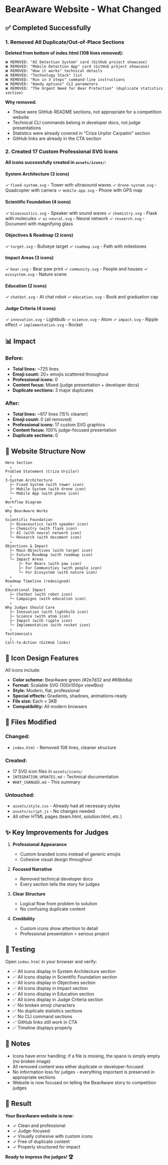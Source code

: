 # BearAware Website - What Changed

## ✅ Completed Successfully

### 1. Removed All Duplicate/Out-of-Place Sections

**Deleted from bottom of index.html (108 lines removed):**

```
❌ REMOVED: "AI Detection System" card (GitHub project showcase)
❌ REMOVED: "Mobile Detection App" card (GitHub project showcase)
❌ REMOVED: "How it works" technical details
❌ REMOVED: "Technology Stack" list
❌ REMOVED: "Run in 3 steps" command-line instructions
❌ REMOVED: "Handy options" CLI parameters
❌ REMOVED: "The Urgent Need for Bear Protection" (duplicate statistics section)
```

**Why removed:**
- These were GitHub README sections, not appropriate for a competition website
- Technical CLI commands belong in developer docs, not judge presentations
- Statistics were already covered in "Criza Urșilor Carpatini" section
- GitHub links are already in the CTA section

### 2. Created 17 Custom Professional SVG Icons

**All icons successfully created in `assets/icons/`:**

#### System Architecture (3 icons)
✓ `fixed-system.svg` - Tower with ultrasound waves
✓ `drone-system.svg` - Quadcopter with camera
✓ `mobile-app.svg` - Phone with GPS map

#### Scientific Foundation (4 icons)
✓ `bioacoustics.svg` - Speaker with sound waves
✓ `chemistry.svg` - Flask with molecules
✓ `ai-neural.svg` - Neural network
✓ `research.svg` - Document with magnifying glass

#### Objectives & Roadmap (2 icons)
✓ `target.svg` - Bullseye target
✓ `roadmap.svg` - Path with milestones

#### Impact Areas (3 icons)
✓ `bear.svg` - Bear paw print
✓ `community.svg` - People and houses
✓ `ecosystem.svg` - Nature scene

#### Education (2 icons)
✓ `chatbot.svg` - AI chat robot
✓ `education.svg` - Book and graduation cap

#### Judge Criteria (4 icons)
✓ `innovation.svg` - Lightbulb
✓ `science.svg` - Atom
✓ `impact.svg` - Ripple effect
✓ `implementation.svg` - Rocket

## 📊 Impact

### Before:
- **Total lines:** ~725 lines
- **Emoji count:** 20+ emojis scattered throughout
- **Professional icons:** 0
- **Content focus:** Mixed (judge presentation + developer docs)
- **Duplicate sections:** 3 major duplicates

### After:
- **Total lines:** ~617 lines (15% cleaner)
- **Emoji count:** 0 (all removed)
- **Professional icons:** 17 custom SVG graphics
- **Content focus:** 100% judge-focused presentation
- **Duplicate sections:** 0

## 🎯 Website Structure Now

```
Hero Section
  ↓
Problem Statement (Criza Urșilor)
  ↓
3-System Architecture
  ├─ Fixed System (with tower icon)
  ├─ Mobile System (with drone icon)
  └─ Mobile App (with phone icon)
  ↓
Workflow Diagram
  ↓
Why BearAware Works
  ↓
Scientific Foundation
  ├─ Bioacoustics (with speaker icon)
  ├─ Chemistry (with flask icon)
  ├─ AI (with neural network icon)
  └─ Research (with document icon)
  ↓
Objectives & Impact
  ├─ Main Objectives (with target icon)
  ├─ Future Roadmap (with roadmap icon)
  └─ Impact Areas
      ├─ For Bears (with paw icon)
      ├─ For Communities (with people icon)
      └─ For Ecosystem (with nature icon)
  ↓
Roadmap Timeline (redesigned)
  ↓
Educational Impact
  ├─ Chatbot (with robot icon)
  └─ Campaigns (with education icon)
  ↓
Why Judges Should Care
  ├─ Innovation (with lightbulb icon)
  ├─ Science (with atom icon)
  ├─ Impact (with ripple icon)
  └─ Implementation (with rocket icon)
  ↓
Testimonials
  ↓
Call-to-Action (GitHub links)
```

## 🎨 Icon Design Features

All icons include:
- **Color scheme:** BearAware green (#2e7d32 and #66bb6a)
- **Format:** Scalable SVG (100x100px viewBox)
- **Style:** Modern, flat, professional
- **Special effects:** Gradients, shadows, animations-ready
- **File size:** Each < 3KB
- **Compatibility:** All modern browsers

## 📁 Files Modified

### Changed:
- `index.html` - Removed 108 lines, cleaner structure

### Created:
- 17 SVG icon files in `assets/icons/`
- `INTEGRATION_UPDATES.md` - Technical documentation
- `WHAT_CHANGED.md` - This summary

### Untouched:
- `assets/style.css` - Already had all necessary styles
- `assets/script.js` - No changes needed
- All other HTML pages (team.html, solution.html, etc.)

## ✨ Key Improvements for Judges

1. **Professional Appearance**
   - Custom branded icons instead of generic emojis
   - Cohesive visual design throughout

2. **Focused Narrative**
   - Removed technical developer docs
   - Every section tells the story for judges

3. **Clear Structure**
   - Logical flow from problem to solution
   - No confusing duplicate content

4. **Credibility**
   - Custom icons show attention to detail
   - Professional presentation = serious project

## 🧪 Testing

Open `index.html` in your browser and verify:

- ✅ All icons display in System Architecture section
- ✅ All icons display in Scientific Foundation section
- ✅ All icons display in Objectives section
- ✅ All icons display in Impact section
- ✅ All icons display in Education section
- ✅ All icons display in Judge Criteria section
- ✅ No broken emoji characters
- ✅ No duplicate statistics sections
- ✅ No CLI command sections
- ✅ GitHub links still work in CTA
- ✅ Timeline displays properly

## 📝 Notes

- Icons have error handling: if a file is missing, the space is simply empty (no broken image)
- All removed content was either duplicate or developer-focused
- No information loss for judges - everything important is preserved in appropriate sections
- Website is now focused on telling the BearAware story to competition judges

## 🚀 Result

**Your BearAware website is now:**
- ✓ Clean and professional
- ✓ Judge-focused
- ✓ Visually cohesive with custom icons
- ✓ Free of duplicate content
- ✓ Properly structured for impact

**Ready to impress the judges! 🏆**

